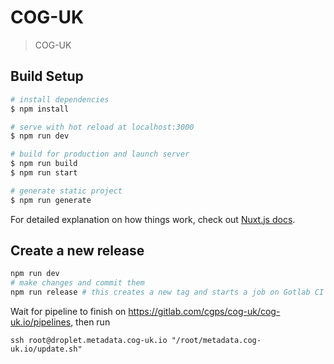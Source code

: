 # COG-UK

> COG-UK

## Build Setup

``` bash
# install dependencies
$ npm install

# serve with hot reload at localhost:3000
$ npm run dev

# build for production and launch server
$ npm run build
$ npm run start

# generate static project
$ npm run generate
```

For detailed explanation on how things work, check out [Nuxt.js docs](https://nuxtjs.org).

## Create a new release

``` bash
npm run dev
# make changes and commit them
npm run release # this creates a new tag and starts a job on Gotlab CI to build a new image 
```

Wait for pipeline to finish on https://gitlab.com/cgps/cog-uk/cog-uk.io/pipelines, then run
```
ssh root@droplet.metadata.cog-uk.io "/root/metadata.cog-uk.io/update.sh"
```
